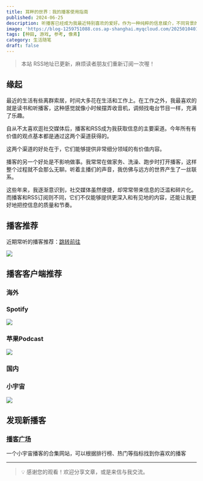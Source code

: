 ```yaml
---
title: 耳畔的世界：我的播客使用指南
published: 2024-06-25
description: 听播客已经成为我最近特别喜欢的爱好。作为一种纯粹的信息媒介，不同背景的频道让我发现了许多有趣的事情。
image: 'https://blog-1259751088.cos.ap-shanghai.myqcloud.com/20250104010045379.png?imageSlim'
tags: [种田, 游戏, 参考, 像素]
category: 生活随笔
draft: false
---
```


> 本站 RSS地址已更新，麻烦读者朋友们重新订阅一次喔！

## 缘起

最近的生活有些离群索居，时间大多花在生活和工作上。在工作之外，我最喜欢的就是读书和听播客，这种感觉就像小时候摆弄收音机，调频找电台节目一样，充满了乐趣。

自从不太喜欢逛社交媒体后，播客和RSS成为我获取信息的主要渠道。今年所有有价值的观点基本都是通过这两个渠道获得的。

这两个渠道的好处在于，它们能够提供非常细分领域的有价值内容。

播客的另一个好处是不影响做事。我常常在做家务、洗澡、跑步时打开播客，这样整个过程就不会那么无聊。听着主播们的声音，我仿佛与远方的世界产生了一丝联系。

这些年来，我逐渐意识到，社交媒体虽然便捷，却常常带来信息的泛滥和碎片化。而播客和RSS订阅则不同，它们不仅能够提供更深入和有见地的内容，还能让我更好地把控信息的质量和节奏。

## 播客推荐

近期常听的播客推荐：[跳转前往](https://www.chawfoo.com/look)

![](https://blog-1259751088.cos.ap-shanghai.myqcloud.com/uPic/CleanShot%202024-06-25%20at%2020.50.45.png)

## 播客客户端推荐

### 海外

### Spotify

![](https://blog-1259751088.cos.ap-shanghai.myqcloud.com/uPic/CleanShot%202024-06-25%20at%2021.03.04.png)

### 苹果Podcast

![](https://blog-1259751088.cos.ap-shanghai.myqcloud.com/uPic/CleanShot%202024-06-25%20at%2021.03.47.png)

### 国内

### 小宇宙

![](https://blog-1259751088.cos.ap-shanghai.myqcloud.com/uPic/CleanShot%202024-06-25%20at%2021.05.52.png)

## 发现新播客

### [播客广场](https://www.pcspy.net/)

一个小宇宙播客的合集网站，可以根据排行榜、热门等指标找到你喜欢的播客

---

> 💡 感谢您的观看！欢迎分享文章，或是来信与我交流。